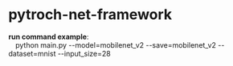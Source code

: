 # pytroch-net-framework
**run command example**:  
&emsp;python main.py --model=mobilenet_v2 --save=mobilenet_v2 --dataset=mnist --input_size=28
